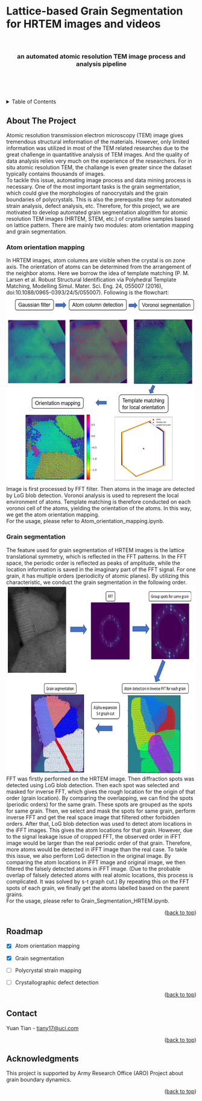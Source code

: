 # Lattice-based Grain Segmentation for HRTEM images and videos

<a name="readme-top"></a>

<br />
<div align="center">
  <h3 align="center">an automated atomic resolution TEM image process and analysis pipeline</h3>
  <p align="center">
    <br />
    <br />
    <br />
  </p>
</div>



<!-- TABLE OF CONTENTS -->
<details>
  <summary>Table of Contents</summary>
  <ol>
    <li>
      <a href="#about-the-project">About The Project</a>
    </li>
    <li><a href="#roadmap">Roadmap</a></li>
    <li><a href="#contact">Contact</a></li>
    <li><a href="#acknowledgments">Acknowledgments</a></li>
  </ol>
</details>



<!-- ABOUT THE PROJECT -->
## About The Project

Atomic resolution transmission electron microscopy (TEM) image gives tremendous structural imformation of the materials. However, only limited information was utilized in most of the TEM related researches due to the great challenge in quantatitive analysis of TEM images. And the quality of data analysis relies very much on the experience of the researchers. For in situ atomic resolution TEM, the challange is even greater since the dataset typically contains thousands of images.  
To tackle this issue, automating image process and data mining process is necessary. One of the most important tasks is the grain segmentation, which could give the morphologies of nanocrystals and the grain boundaries of polycrystals. This is also the prerequsite step for automated strain analysis, defect analysis, etc. 
Therefore, for this project, we are motivated to develop automated grain segmentation alogrithm for atomic resolution TEM images (HRTEM, STEM, etc.) of crystalline samples based on lattice pattern. 
There are mainly two modules: atom orientation mapping and grain segmentation. 

### Atom orientation mapping

In HRTEM images, atom columns are visible when the crystal is on zone axis. The orientation of atoms can be determined from the arrangement of the neighbor atoms. Here we borrow the idea of template matching (P. M. Larsen et al. Robust Structural Identification via Polyhedral Template Matching, Modelling Simul. Mater. Sci. Eng. 24, 055007 (2016), doi:10.1088/0965-0393/24/5/055007). Following is the flowchart:  
<img src="image/OrientationMapping.png" alt="Logo" width="500" height="500">  
Image is first processed by FFT filter. Then atoms in the image are detected by LoG blob detection. Voronoi analysis is used to represent the local environment of atoms. Template matching is therefore conducted on each voronoi cell of the atoms, yielding the orientation of the atoms. In this way, we get the atom orientation mapping.  
For the usage, please refer to Atom_orientation_mapping.ipynb.

### Grain segmentation

The feature used for grain segmentation of HRTEM images is the lattice translational symmetry, which is reflected in the FFT patterns. In the FFT space, the periodic order is reflected as peaks of amplitude, while the location information is saved in the imaginary part of the FFT signal. For one grain, it has multiple orders (periodicity of atomic planes). By utilizing this characteristic, we conduct the grain segmentation in the following order.   
<img src="image/GrainSeg.png" alt="Logo" width="750" height="500">  
FFT was firstly performed on the HRTEM image. Then diffraction spots was detected using LoG blob detection. Then each spot was selected and masked for inverse FFT, which gives the rough location for the origin of that order (grain location). By comparing the overlapping, we can find the spots (periodic orders) for the same grain. These spots are grouped as the spots for same grain. Then, we select and mask the spots for same grain, perform inverse FFT and get the real space image that filtered other forbidden orders. After that, LoG blob detection was used to detect atom locations in the iFFT images. This gives the atom locations for that grain. However, due to the signal leakage issue of cropped FFT, the observed order in iFFT image would be larger than the real periodic order of that grain. Therefore, more atoms would be detected in iFFT image than the real case. To takle this issue, we also perform LoG detection in the original image. By comparing the atom locations in iFFT image and original image, we then filtered the falsely detected atoms in iFFT image. (Due to the probable overlap of falsely detected atoms with real atomic locations, this process is complicated. It was solved by s-t graph cut.) By repeating this on the FFT spots of each grain, we finally get the atoms labelled based on the parent grains.   
For the usage, please refer to Grain_Segmentation_HRTEM.ipynb.
<p align="right">(<a href="#readme-top">back to top</a>)</p>


<!-- ROADMAP -->
## Roadmap

- [x] Atom orientation mapping
- [x] Grain segmentation
- [ ] Polycrystal strain mapping
- [ ] Crystallographic defect detection


<p align="right">(<a href="#readme-top">back to top</a>)</p>



<!-- CONTACT -->
## Contact

Yuan Tian - tiany17@uci.com

<p align="right">(<a href="#readme-top">back to top</a>)</p>



<!-- ACKNOWLEDGMENTS -->
## Acknowledgments

This project is supported by Army Research Office (ARO) Project about grain boundary dynamics. 

<p align="right">(<a href="#readme-top">back to top</a>)</p>



